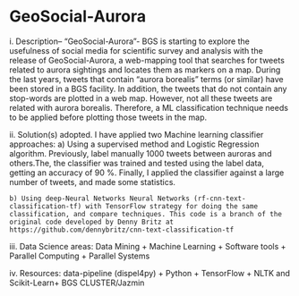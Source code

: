 # GeoSocial-Aurora


i. Description– “GeoSocial-Aurora”- BGS is starting to explore the usefulness of social media for scientific survey and analysis with the release of GeoSocial-Aurora, a web-mapping tool that searches for tweets related to aurora sightings and locates them as markers on a map. During the last years, tweets that contain “aurora borealis” terms (or similar) have been stored in a BGS facility.  In addition, the tweets that do not contain any stop-words are plotted in a web map. However, not all these tweets are related with aurora borealis.  Therefore, a ML classification technique needs to be applied before plotting those tweets in the map. 

ii. Solution(s) adopted.  I have applied two  Machine learning classifier approaches:
	a) Using a supervised method and Logistic Regression algorithm. Previously, label manually 1000 tweets between auroras and 	others.The, the classifier was trained and tested using the label data, getting an accuracy of 90 %. Finally, I applied the 		classifier against a large number of tweets, and made some statistics. 
	
	b) Using deep-Neural Networks Neural Networks (rf-cnn-text-classification-tf) with TensorFlow strategy for doing the same classification, and compare techniques. This code is a branch of the original code developed by Denny Britz at https://github.com/dennybritz/cnn-text-classification-tf

iii. Data Science areas:  Data Mining + Machine Learning + Software tools + Parallel Computing + Parallel Systems

iv. Resources:  data-pipeline (dispel4py) + Python + TensorFlow + NLTK and Scikit-Learn+ BGS CLUSTER/Jazmin

